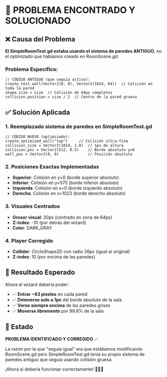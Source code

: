 # 🔧 PROBLEMA ENCONTRADO Y SOLUCIONADO

## ❌ Causa del Problema

**El SimpleRoomTest.gd estaba usando el sistema de paredes ANTIGUO**, no el optimizado que habíamos creado en RoomScene.gd.

### Problema Específico:
```gdscript
// CÓDIGO ANTIGUO (que seguía activo):
create_test_wall(Vector2(0, 0), Vector2(1024, 64))  // Colisión en toda la pared
shape.size = size  // Colisión de 64px completos
collision.position = size / 2  // Centro de la pared gruesa
```

## ✅ Solución Aplicada

### 1. **Reemplazado sistema de paredes en SimpleRoomTest.gd**
```gdscript
// CÓDIGO NUEVO (optimizado):
create_optimized_wall("top")     // Colisión ultra-fina
collision_size = Vector2(1024, 1.0)  // 1px de altura
collision_pos = Vector2(512, 0.5)    // Borde absoluto y=0
wall_pos = Vector2(0, 0)             // Posición absoluta
```

### 2. **Posiciones Exactas Implementadas**
- **Superior**: Colisión en y=0 (borde superior absoluto)
- **Inferior**: Colisión en y=575 (borde inferior absoluto)  
- **Izquierda**: Colisión en x=0 (borde izquierdo absoluto)
- **Derecha**: Colisión en x=1023 (borde derecho absoluto)

### 3. **Visuales Centrados**
- **Grosor visual**: 20px (centrado en zona de 64px)
- **Z-index**: -10 (por detrás del wizard)
- **Color**: DARK_GRAY

### 4. **Player Corregido**
- **Collider**: CircleShape2D con radio 26px (igual al original)
- **Z-index**: 10 (por encima de las paredes)

## 🎯 Resultado Esperado

Ahora el wizard debería poder:
- ✅ **Entrar ~63 píxeles** en cada pared
- ✅ **Detenerse solo a 1px** del borde absoluto de la sala
- ✅ **Verse siempre encima** de las paredes grises
- ✅ **Moverse libremente** por 99.8% de la sala

## 🚀 Estado

**PROBLEMA IDENTIFICADO Y CORREGIDO** ✅

La razón por la que "seguía igual" era que estábamos modificando RoomScene.gd pero SimpleRoomTest.gd tenía su propio sistema de paredes antiguo que seguía usando colisión gruesa.

¡Ahora sí debería funcionar correctamente! 🧙‍♂️✨